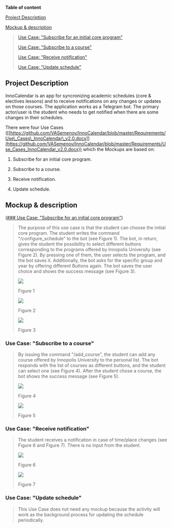 **Table of content**

[Project Description](#project-description)

[Mockup & description](#mockup-description)

> [Use Case: "Subscribe for an initial core
> program"](#use-case-subscribe-for-an-initial-core-program)
>
> [Use Case: "Subscribe to a course"](#use-case-subscribe-to-a-course)
>
> [Use Case: "Receive notification"](#use-case-receive-notification)
>
> [Use Case: "Update schedule"](#use-case-update-schedule)

Project Description
-------------------

InnoCalendar is an app for syncronizing academic schedules (core &
electives lessons) and to receive notifications on any changes or
updates on those courses. The application works as a Telegram bot. The
primary actor/user is the student who needs to get notified when there
are some changes in their schedules.

There were four Use Cases
([[https://github.com/VASemenov/InnoCalendar/blob/master/Requirements/Use\_Cases\_InnoCalendar\_v2.0.docx]](https://github.com/VASemenov/InnoCalendar/blob/master/Requirements/Use_Cases_InnoCalendar_v2.0.docx))
which the Mockups are based on:

1.  Subscribe for an initial core program.

2.  Subscribe to a course.

3.  Receive notification.

4.  Update schedule.

Mockup & description
--------------------

([### Use Case: "Subscribe for an initial core program"](https://github.com/BritikovKI/InnoCalendar/blob/master/Code/InnoSchedule/modules/schedule/controller.py))

> The purpose of this use case is that the student can choose the
> initial core program. The student writes the command
> "/configure\_schedule" to the bot (see Figure 1). The bot, in return,
> gives the student the possibility to select different buttons
> corresponding to the programs offered by Innopolis University (see
> Figure 2). By pressing one of them, the user selects the program, and
> the bot saves it. Additionally, the bot asks for the specific group
> and year by offering different Buttons again. The bot saves the user
> choice and shows the success message (see Figure 3).
>
> ![](subscribeInitialCoreProgram1.jpg)
>
> Figure 1
>
> ![](subscribeInitialCoreProgram2.jpg)
>
> Figure 2
>
> ![](subscribeInitialCoreProgram3.jpg)
>
> Figure 3

### Use Case: "Subscribe to a course"

> By issuing the command "/add\_course", the student can add any course
> offered by Innopolis University to the personal list. The bot responds
> with the list of courses as different buttons, and the student can
> select one (see Figure 4). After the student chose a course, the bot
> shows the success message (see Figure 5).
>
> ![](subscribeToCourse1.png)
>
> Figure 4
>
> ![](subscribeToCourse2.png)
>
> Figure 5

### Use Case: "Receive notification"

> The student receives a notification in case of time/place changes (see
> Figure 6 and Figure 7). There is no input from the student.
>
> ![](notification1.png)
>
> Figure 6
>
> ![](notification2.png)
>
> Figure 7

### Use Case: "Update schedule"

> This Use Case does not need any mockup because the activity will work
> as the background process for updating the schedule periodically.
